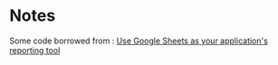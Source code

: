 





# Notes
Some code borrowed from : [Use Google Sheets as your application's reporting tool](https://codelabs.developers.google.com/codelabs/sheets-api/)